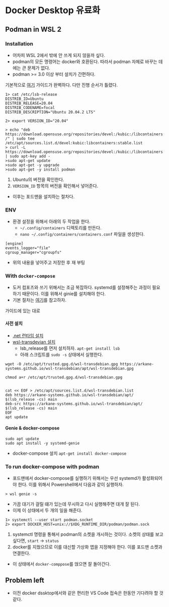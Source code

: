 # Docker Desktop 유료화 

## Podman in WSL 2 

### Installation 

- 어차피 WSL 2에서 밖에 안 쓰게 되지 않을까 싶다. 
- podman의 모든 명령어는 docker와 호환된다. 따라서 podman 자체로 바꾸는 데에는 큰 문제가 없다. 
- podman >= 3.0 이상 부터 설치가 간편하다. 

기본적으로 [여기](https://wbhegedus.me/running-podman-on-wsl2/) 가이드가 완벽하다. 다만 진행 순서가 틀렸다. 

```shell
1> cat /etc/lsb-release
DISTRIB_ID=Ubuntu
DISTRIB_RELEASE=20.04
DISTRIB_CODENAME=focal
DISTRIB_DESCRIPTION="Ubuntu 20.04.2 LTS"

2> export VERSION_ID="20.04"

> echo "deb https://download.opensuse.org/repositories/devel:/kubic:/libcontainers:/stable/xUbuntu_${VERSION_ID}/ /" | sudo tee /etc/apt/sources.list.d/devel:kubic:libcontainers:stable.list
> curl -L https://download.opensuse.org/repositories/devel:/kubic:/libcontainers:/stable/xUbuntu_${VERSION_ID}/Release.key | sudo apt-key add -
>sudo apt-get update
>sudo apt-get -y upgrade
>sudo apt-get -y install podman
```

1. Ubuntu의 버전을 확인한다. 
2. `VERSION_ID` 항목의 버전을 확인해서 넣어준다. 
- 이후는 포드맨을 설치하는 절차다. 

### ENV 

- 환경 설정을 위해서 아래의 두 작업을 한다. 
    + `~/.config/containers` 디렉토리를 만든다. 
    + `nano ~/.config/containers/containers.conf` 파일을 생성한다. 

```shell
[engine]
events_logger="file"
cgroup_manager="cgroupfs"
```

- 위의 내용을 넣어주고 저장한 후 재 부팅

### With `docker-compose`

- 도커 컴포즈와 쓰기 위해서는 조금 복잡하다. systemd를 설정해주는 과정이 필요하기 때문이다. 이를 위해서 ginie를 설치해야 한다. 
- 기본 절차는 [여기](https://github.com/arkane-systems/genie)를 참고하자. 

가이드에 있는 대로 

#### 사전 설치 

- [.net 런타임 설치](https://docs.microsoft.com/en-us/dotnet/core/install/linux-ubuntu)
- [wsl-transdevian 설치](https://arkane-systems.github.io/wsl-transdebian/)
    + lsb_release를 먼저 설치하자. `apt-get install lsb`
    + 아래 스크립트를 `sudo -s` 상태에서 실행한다. 

```shell
wget -O /etc/apt/trusted.gpg.d/wsl-transdebian.gpg https://arkane-systems.github.io/wsl-transdebian/apt/wsl-transdebian.gpg

chmod a+r /etc/apt/trusted.gpg.d/wsl-transdebian.gpg


cat << EOF > /etc/apt/sources.list.d/wsl-transdebian.list
deb https://arkane-systems.github.io/wsl-transdebian/apt/ $(lsb_release -cs) main
deb-src https://arkane-systems.github.io/wsl-transdebian/apt/ $(lsb_release -cs) main
EOF
apt update
```

#### Genie & docker-compose 

```shell
sudo apt update
sudo apt install -y systemd-genie
```

- docker-compose 설치 `apt-get install docker-compose`

### To run docker-compose with podman 

- 포드맨에서 docker-compose를 실행하기 위해서는 우선 systemd가 활성화되어야 한다. 이를 위해서 Powershell에서 다음과 같이 실행하자. 

```shell
> wsl genie -s
```

- 가끔 대기가 걸릴 떄가 있는데 무시하고 다시 실행해주면 대개 잘 된다. 
- 이제 이 상태에서 두 개의 일을 해준다. 

```shell
1> systemctl --user start podman.socket
2> export DOCKER_HOST=unix://$XDG_RUNTIME_DIR/podman/podman.sock
```

1. systemctl 명령을 통해서 podman의 소켓을 개시하는 것이다. 소켓의 상태를 보고 싶다면, `start` &rarr; `status`
2. docker를 지웠으므로 이를 대신할 가상화 앱을 지정해야 한다. 이를 포드맨 소켓과 연결한다. 

- 이 상태에서 `docker-comppose`를 얹으면 잘 돌아간다. 

## Problem left 

- 이전 docker dssktop에서와 같은 편리한 VS Code 접속은 한동안 기다려야 할 것 같다. 